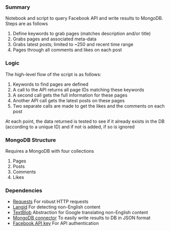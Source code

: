 ### Summary
Notebook and script to query Facebook API and write results to MongoDB. Steps are as follows

1. Define keywords to grab pages (matches description and/or title)  
2. Grabs pages and associated meta-data  
3. Grabs latest posts; limited to ~250 and recent time range  
4. Pages through all comments and likes on each post  

### Logic
The high-level flow of the script is as follows:

1. Keywords to find pages are defined  
2. A call to the API returns all page IDs matching these keywords  
3. A second call gets the full information for these pages  
4. Another API call gets the latest posts on these pages  
5. Two separate calls are made to get the likes and the comments on each post

At each point, the data returned is tested to see if it already exists in the DB (according to a unique ID) and if not is added, if so is ignored

### MongoDB Structure  

Requires a MongoDB with four collections  

1. Pages  
2. Posts  
3. Comments  
4. Likes  

### Dependencies

* [Requests](http://docs.python-requests.org/en/latest/)  For robust HTTP requests
* [Langid](https://pypi.python.org/pypi/langid)  For detecting non-English content
* [TextBlob](http://textblob.readthedocs.org/en/dev/)  Abstraction for Google translating non-English content
* [MongoDB connector](http://api.mongodb.org/python/current/)  To easily write results to DB in JSON format
* [Facebook API key](https://developers.facebook.com/docs/graph-api/overview/#step2)  For API authentication
